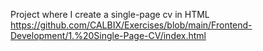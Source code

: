 Project where I create a single-page cv in HTML
https://github.com/CALBIX/Exercises/blob/main/Frontend-Development/1.%20Single-Page-CV/index.html
